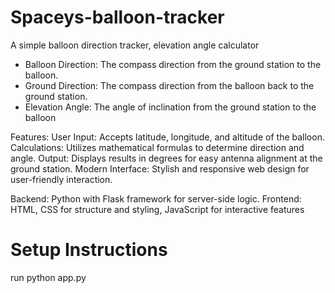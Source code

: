 # Spaceys-balloon-tracker
A simple balloon direction tracker, elevation angle calculator

- Balloon Direction: The compass direction from the ground station to the balloon.
- Ground Direction: The compass direction from the balloon back to the ground station.
- Elevation Angle: The angle of inclination from the ground station to the balloon

Features:
User Input: Accepts latitude, longitude, and altitude of the balloon.
Calculations: Utilizes mathematical formulas to determine direction and angle.
Output: Displays results in degrees for easy antenna alignment at the ground station.
Modern Interface: Stylish and responsive web design for user-friendly interaction.

Backend: Python with Flask framework for server-side logic.
Frontend: HTML, CSS for structure and styling, JavaScript for interactive features

# Setup Instructions

run python app.py

